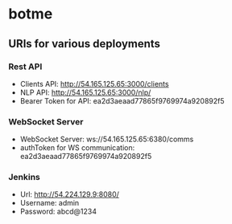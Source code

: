 # botme

## URls for various deployments

### Rest API
- Clients API: http://54.165.125.65:3000/clients
- NLP API: http://54.165.125.65:3000/nlp/
- Bearer Token for API: ea2d3aeaad77865f9769974a920892f5 

### WebSocket Server
- WebSocket Server: ws://54.165.125.65:6380/comms 
- authToken for WS communication: ea2d3aeaad77865f9769974a920892f5 

### Jenkins
- Url: http://54.224.129.9:8080/
- Username: admin
- Password: abcd@1234

